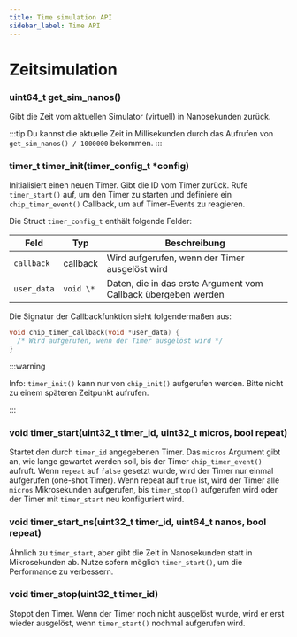 ```yaml
---
title: Time simulation API
sidebar_label: Time API
---
```


# Zeitsimulation

### uint64_t get_sim_nanos()

Gibt die Zeit vom aktuellen Simulator (virtuell) in Nanosekunden zurück.

:::tip
Du kannst die aktuelle Zeit in Millisekunden durch das Aufrufen von `get_sim_nanos() / 1000000` bekommen. 
:::

### timer_t timer_init(timer_config_t \*config)

Initialisiert einen neuen Timer. Gibt die ID vom Timer zurück. Rufe `timer_start()` auf, um den Timer zu starten und definiere ein `chip_timer_event()` Callback, um auf Timer-Events zu reagieren.

Die Struct `timer_config_t` enthält folgende Felder:

| Feld        | Typ       | Beschreibung                                                   |
| ----------- | --------- | -------------------------------------------------------------- |
| `callback`  | callback  | Wird aufgerufen, wenn der Timer ausgelöst wird                 |
| `user_data` | `void \*` | Daten, die in das erste Argument vom Callback übergeben werden |

Die Signatur der Callbackfunktion sieht folgendermaßen aus:

```cpp
void chip_timer_callback(void *user_data) {
  /* Wird aufgerufen, wenn der Timer ausgelöst wird */
}
```

:::warning

Info: `timer_init()` kann nur von `chip_init()` aufgerufen werden. Bitte nicht zu einem späteren Zeitpunkt aufrufen.

:::

### void timer_start(uint32_t timer_id, uint32_t micros, bool repeat)

Startet den durch `timer_id` angegebenen Timer. Das `micros` Argument gibt an, wie lange gewartet werden soll, bis der Timer `chip_timer_event()` aufruft. Wenn `repeat` auf `false` gesetzt wurde, wird der Timer nur einmal aufgerufen (one-shot Timer). Wenn repeat auf `true` ist, wird der Timer alle `micros` Mikrosekunden aufgerufen, bis `timer_stop()` aufgerufen wird oder der Timer mit `timer_start` neu konfiguriert wird.

### void timer_start_ns(uint32_t timer_id, uint64_t nanos, bool repeat)

Ähnlich zu `timer_start`, aber gibt die Zeit in Nanosekunden statt in Mikrosekunden ab. Nutze sofern möglich `timer_start()`, um die Performance zu verbessern.

### void timer_stop(uint32_t timer_id)

Stoppt den Timer. Wenn der Timer noch nicht ausgelöst wurde, wird er erst wieder ausgelöst, wenn `timer_start()` nochmal aufgerufen wird.
